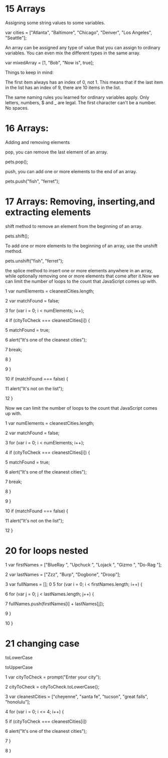 # 15 Arrays

 Assigning some string values to some variables.

var cities = ["Atlanta", "Baltimore", "Chicago", "Denver", "Los Angeles", "Seattle"];

An array can be assigned any type of value that you can assign to ordinary variables. You
 can even mix the different types in the same array.
 
var mixedArray = [1, "Bob", "Now is", true];

Things to keep in mind:

The first item always has an index of 0, not 1. This means that if the last item in the list
has an index of 9, there are 10 items in the list.

The same naming rules you learned for ordinary variables apply. Only letters, numbers, $
and _ are legal. The first character can't be a number. No spaces.


# 16 Arrays:

Adding and removing elements

pop, you can remove the last element of an array.

pets.pop();

push, you can add one or more elements to the end of an array.

pets.push("fish", "ferret");

# 17 Arrays: Removing, inserting,and extracting elements

shift method to remove an element from the beginning of an array.

pets.shift();

To add one or more elements to the beginning of an array, use the unshift method.

pets.unshift("fish", "ferret");

the splice method to insert one or more elements anywhere in an array, while
optionally removing one or more elements that come after it.Now we can limit the number of loops to the count that JavaScript comes up with.

1 var numElements = cleanestCities.length;

2 var matchFound = false;

3 for (var i = 0; i < numElements; i++);

4 if (cityToCheck === cleanestCities[i]) {

5 matchFound = true;

6 alert("It's one of the cleanest cities");

7 break;

8 }

9 }

10 if (matchFound === false) {

11 alert("It's not on the list");

12 }


Now we can limit the number of loops to the count that JavaScript comes up with.

1 var numElements = cleanestCities.length;

2 var matchFound = false;

3 for (var i = 0; i < numElements; i++);

4 if (cityToCheck === cleanestCities[i]) {

5 matchFound = true;

6 alert("It's one of the cleanest cities");

7 break;

8 }

9 }

10 if (matchFound === false) {

11 alert("It's not on the list");

12 }

# 20 for loops nested

1 var firstNames = ["BlueRay ", "Upchuck ", "Lojack ", "Gizmo ", "Do-Rag "];

2 var lastNames = ["Zzz", "Burp", "Dogbone", "Droop"];

3 var fullNames = [];
0
5 for (var i = 0; i < firstNames.length; i++) {

6 for (var j = 0; j < lastNames.length; j++) {

7 fullNames.push(firstNames[i] + lastNames[j]);

9 }

10 }

# 21 changing case

toLowerCase

toUpperCase

1 var cityToCheck = prompt("Enter your city");

2 cityToCheck = cityToCheck.toLowerCase();

3 var cleanestCities = ["cheyenne", "santa fe", "tucson", "great falls", "honolulu"];

4 for (var i = 0; i <= 4; i++) {

5 if (cityToCheck === cleanestCities[i]) 

6 alert("It's one of the cleanest cities");

7 }

8 }
